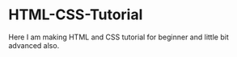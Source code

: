 # HTML-CSS-Tutorial
Here I am making HTML and CSS tutorial for beginner and little bit advanced also.
